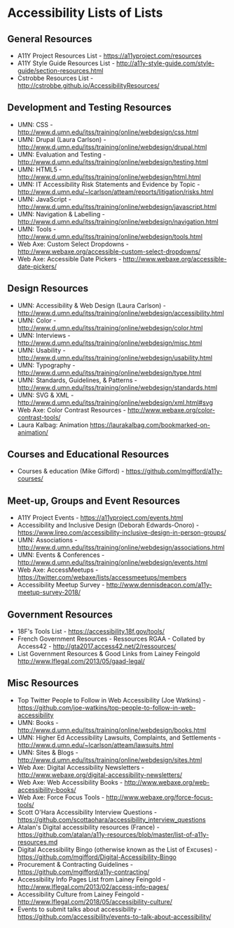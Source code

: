 # Accessibility Lists of Lists

## General Resources
- A11Y Project Resources List - https://a11yproject.com/resources
- A11Y Style Guide Resources List - http://a11y-style-guide.com/style-guide/section-resources.html
- Cstrobbe Resources List - http://cstrobbe.github.io/AccessibilityResources/

## Development and Testing Resources
- UMN: CSS - http://www.d.umn.edu/itss/training/online/webdesign/css.html
- UMN: Drupal (Laura Carlson) - http://www.d.umn.edu/itss/training/online/webdesign/drupal.html
- UMN: Evaluation and Testing - http://www.d.umn.edu/itss/training/online/webdesign/testing.html
- UMN: HTML5 - http://www.d.umn.edu/itss/training/online/webdesign/html.html
- UMN: IT Accessibility Risk Statements and Evidence by Topic - http://www.d.umn.edu/~lcarlson/atteam/reports/litigation/risks.html
- UMN: JavaScript - http://www.d.umn.edu/itss/training/online/webdesign/javascript.html
- UMN: Navigation & Labelling - http://www.d.umn.edu/itss/training/online/webdesign/navigation.html
- UMN: Tools - http://www.d.umn.edu/itss/training/online/webdesign/tools.html
- Web Axe: Custom Select Dropdowns - http://www.webaxe.org/accessible-custom-select-dropdowns/
- Web Axe: Accessible Date Pickers - http://www.webaxe.org/accessible-date-pickers/

## Design Resources
- UMN: Accessibility & Web Design (Laura Carlson) - http://www.d.umn.edu/itss/training/online/webdesign/accessibility.html
- UMN: Color - http://www.d.umn.edu/itss/training/online/webdesign/color.html
- UMN: Interviews - http://www.d.umn.edu/itss/training/online/webdesign/misc.html
- UMN: Usability - http://www.d.umn.edu/itss/training/online/webdesign/usability.html
- UMN: Typography - http://www.d.umn.edu/itss/training/online/webdesign/type.html
- UMN: Standards, Guidelines, & Patterns - http://www.d.umn.edu/itss/training/online/webdesign/standards.html
- UMN: SVG & XML - http://www.d.umn.edu/itss/training/online/webdesign/xml.html#svg
- Web Axe: Color Contrast Resources - http://www.webaxe.org/color-contrast-tools/
- Laura Kalbag: Animation https://laurakalbag.com/bookmarked-on-animation/

## Courses and Educational Resources
- Courses & education (Mike Gifford) - https://github.com/mgifford/a11y-courses/

## Meet-up, Groups and Event Resources
- A11Y Project Events - https://a11yproject.com/events.html
- Accessibility and Inclusive Design (Deborah Edwards-Onoro) - https://www.lireo.com/accessibility-inclusive-design-in-person-groups/
- UMN: Associations - http://www.d.umn.edu/itss/training/online/webdesign/associations.html
- UMN: Events & Conferences - http://www.d.umn.edu/itss/training/online/webdesign/events.html
- Web Axe: AccessMeetups - https://twitter.com/webaxe/lists/accessmeetups/members
- Accessibility Meetup Survey - http://www.dennisdeacon.com/a11y-meetup-survey-2018/

## Government Resources
- 18F's Tools List - https://accessibility.18f.gov/tools/
- French Government Resources - Ressources RGAA - Collated by Access42 - http://gta2017.access42.net/2/ressources/
- List Government Resources & Good Links from Lainey Feingold http://www.lflegal.com/2013/05/gaad-legal/

## Misc Resources
- Top Twitter People to Follow in Web Accessibility (Joe Watkins) - https://github.com/joe-watkins/top-people-to-follow-in-web-accessibility
- UMN: Books - http://www.d.umn.edu/itss/training/online/webdesign/books.html
- UMN: Higher Ed Accessibility Lawsuits, Complaints, and Settlements - http://www.d.umn.edu/~lcarlson/atteam/lawsuits.html
- UMN: Sites & Blogs - http://www.d.umn.edu/itss/training/online/webdesign/sites.html
- Web Axe: Digital Accessibility Newsletters - http://www.webaxe.org/digital-accessibility-newsletters/
- Web Axe: Web Accessibility Books - http://www.webaxe.org/web-accessibility-books/
- Web Axe: Force Focus Tools - http://www.webaxe.org/force-focus-tools/
- Scott O'Hara Accessibility Interview Questions - https://github.com/scottaohara/accessibility_interview_questions
- Atalan's Digital accessibility resources (France) - https://github.com/atalan/a11y-resources/blob/master/list-of-a11y-resources.md
- Digital Accessibility Bingo (otherwise known as the List of Excuses) - https://github.com/mgifford/Digital-Accessibility-Bingo
- Procurement & Contracting Guidelines - https://github.com/mgifford/a11y-contracting/
- Accessibility Info Pages List from Lainey Feingold - http://www.lflegal.com/2013/02/access-info-pages/
- Accessibility Culture from Lainey Feingold - http://www.lflegal.com/2018/05/accessibility-culture/
- Events to submit talks about accessibility - https://github.com/accessibility/events-to-talk-about-accessibility/
